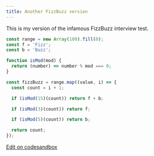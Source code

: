 ```yaml
---
title: Another FizzBuzz version
---
```


This is my version of the infamous FizzBuzz interview test.

```javascript
const range = new Array(100).fill(0);
const f = 'Fizz';
const b = 'Buzz';

function isMod(mod) {
  return (number) => number % mod === 0;
}

const fizzBuzz = range.map((value, i) => {
  const count = i + 1;

  if (isMod(15)(count)) return f + b;

  if (isMod(3)(count)) return f;

  if (isMod(5)(count)) return b;

  return count;
});
```

[Edit on codesandbox](https://codesandbox.io/s/morning-shadow-wdvxs)
